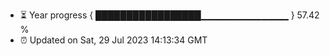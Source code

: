- ⏳ Year progress { █████████████████▁▁▁▁▁▁▁▁▁▁▁▁▁ } 57.42 %
- ⏰ Updated on Sat, 29 Jul 2023 14:13:34 GMT

